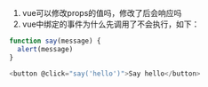 1. vue可以修改props的值吗，修改了后会响应吗
2. vue中绑定的事件为什么先调用了不会执行，如下：
```js
function say(message) {
  alert(message)
}

<button @click="say('hello')">Say hello</button>
```
